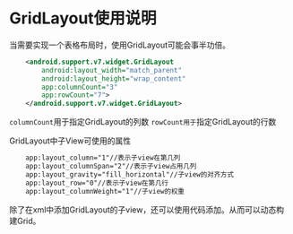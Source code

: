 # GridLayout使用说明

当需要实现一个表格布局时，使用GridLayout可能会事半功倍。

```xml
    <android.support.v7.widget.GridLayout
        android:layout_width="match_parent"
        android:layout_height="wrap_content"
        app:columnCount="3"
        app:rowCount="7">
    </android.support.v7.widget.GridLayout>
```

`columnCount`用于指定GridLayout的列数
`rowCount用于`指定GridLayout的行数

GridLayout中子View可使用的属性

```xml
    app:layout_column="1"//表示子view在第几列
    app:layout_columnSpan="2"//表示子view占用几列
    app:layout_gravity="fill_horizontal"//子view的对齐方式
    app:layout_row="0"//表示子view在第几行
    app:layout_columnWeight="1"//子view的权重
```

除了在xml中添加GridLayout的子view，还可以使用代码添加。从而可以动态构建Grid。

